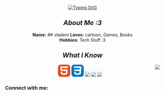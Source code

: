 <div align="center">
     
[![Typing SVG](https://readme-typing-svg.demolab.com?font=Fira+Code&duration=3000&color=F4C9DC&center=true&vCenter=true&multiline=true&repeat=false&random=false&width=435&height=80&lines=~welacamo+2+mui+github<3+%F0%9F%8C%9F)](https://git.io/typing-svg)
## *About Me :3*


**Name:** ## vladem 
**Loves:**  cartoon, Games, Books  
**Hobbies:** Tech Stuff :3
</center>

<!--img src = "https://tenor.com/view/lotm-lord-of-the-mysteries-mr-door-mr-door-lotm-klein-moretti-gif-1687054570750017081"/>-->



## *What I Know*

<img src="https://i.pinimg.com/originals/8d/4b/77/8d4b77c44b7a68c0fd609411e2c0ec3c.gif" align="right"/>

<img src="https://raw.githubusercontent.com/tandpfun/skill-icons/main/icons/HTML.svg" width="40"/>

<img src="https://raw.githubusercontent.com/tandpfun/skill-icons/main/icons/CSS.svg" width="40"/>

<img src="https://raw.githubusercontent.com/tandpfun/skill-icons/main/icons/py.svg" width="40"/>

<img src="https://raw.githubusercontent.com/tandpfun/skill-icons/main/icons/js.svg" width="40"/>

<!--<img src="https://raw.githubusercontent.com/tandpfun/skill-icons/main/icons/CPP.svg" width="40"/> -->

<img src="https://raw.githubusercontent.com/tandpfun/skill-icons/main/icons/Arch-Dark.svg" width="40"/>


<h3 align="left">Connect with me:</h3>

<!--
not Hinamu18 readme trust me
-->
